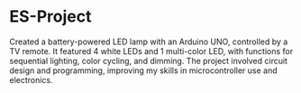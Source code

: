 # ES-Project
Created a battery-powered LED lamp with an Arduino UNO, controlled by a TV remote. It featured 4 white LEDs and 1 multi-color LED, with functions for sequential lighting, color cycling, and dimming. The project involved circuit design and programming, improving my skills in microcontroller use and electronics.
